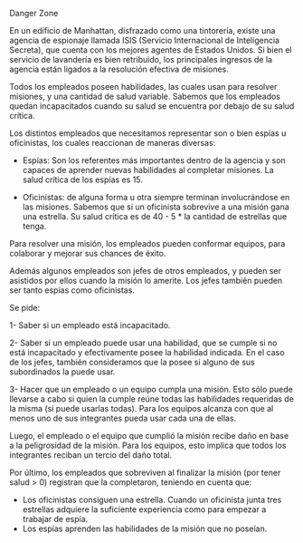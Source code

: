 Danger Zone

En un edificio de Manhattan, disfrazado como una tintorería, existe una agencia de espionaje llamada ISIS (Servicio Internacional de Inteligencia Secreta), que cuenta con los mejores agentes de Estados Unidos. Si bien el servicio de lavandería es bien retribuido, los principales ingresos de la agencia están ligados a la resolución efectiva de misiones.

Todos los empleados poseen habilidades, las cuales usan para resolver misiones, y una cantidad de salud variable. Sabemos que los empleados quedan incapacitados cuando su salud se encuentra por debajo de su salud crítica.

Los distintos empleados que necesitamos representar son o bien espías u oficinistas, los cuales reaccionan de maneras diversas:

- Espías: Son los referentes más importantes dentro de la agencia y son capaces de aprender nuevas habilidades al completar misiones.
La salud crítica de los espías es 15.

- Oficinistas: de alguna forma u otra siempre terminan involucrándose en las misiones. Sabemos que si un oficinista sobrevive a una misión gana una estrella.
Su salud crítica es de 40 - 5 * la cantidad de estrellas que tenga.

Para resolver una misión, los empleados pueden conformar equipos, para colaborar y mejorar sus chances de éxito.

Además algunos empleados son jefes de otros empleados, y pueden ser asistidos por ellos cuando la misión lo amerite. Los jefes también pueden ser tanto espías como oficinistas.

Se pide: 

1- Saber si un empleado está incapacitado.

2- Saber si un empleado puede usar una habilidad, que se cumple si no está incapacitado y efectivamente posee la habilidad indicada. En el caso de los jefes, también consideramos que la posee si alguno de sus subordinados la puede usar.

3- Hacer que un empleado o un equipo cumpla una misión.
Esto sólo puede llevarse a cabo si quien la cumple reúne todas las habilidades requeridas de la misma (si puede usarlas todas). Para los equipos alcanza con que al menos uno de sus integrantes pueda usar cada una de ellas.

Luego, el empleado o el equipo que cumplió la misión recibe daño en base a la peligrosidad de la misión. Para los equipos, esto implica que todos los integrantes reciban un tercio del daño total.

Por último, los empleados que sobreviven al finalizar la misión (por tener salud > 0) registran que la completaron, teniendo en cuenta que:
- Los oficinistas consiguen una estrella. Cuando un oficinista junta tres estrellas adquiere la suficiente experiencia como para empezar a trabajar de espía.
- Los espías aprenden las habilidades de la misión que no poseían.